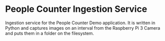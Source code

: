 # People Counter Ingestion Service

Ingestion service for the People Counter Demo application. It is written in Python and captures images on an interval from the Raspberry Pi 3 Camera and puts them in a folder on the filesystem.
